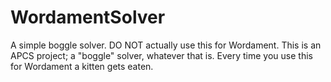 WordamentSolver
===============

A simple boggle solver. DO NOT actually use this for Wordament. This is an APCS project; a "boggle" solver, whatever that is. Every time you use this for Wordament a kitten gets eaten.
